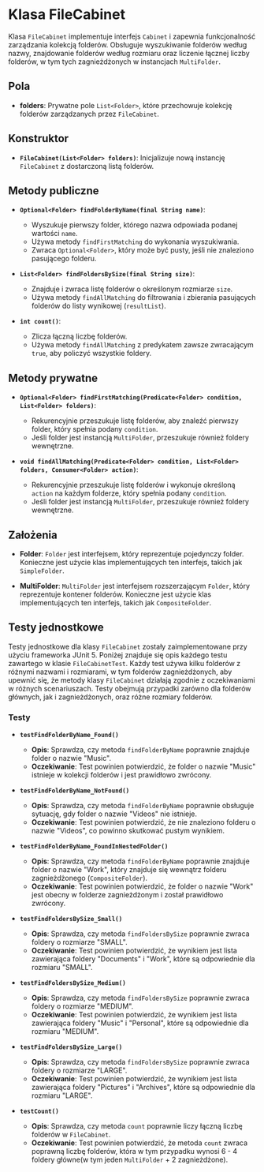 # Klasa FileCabinet

Klasa `FileCabinet` implementuje interfejs `Cabinet` i zapewnia funkcjonalność zarządzania kolekcją folderów. Obsługuje wyszukiwanie folderów według nazwy, znajdowanie folderów według rozmiaru oraz liczenie łącznej liczby folderów, w tym tych zagnieżdżonych w instancjach `MultiFolder`.

## Pola

- **folders**: Prywatne pole `List<Folder>`, które przechowuje kolekcję folderów zarządzanych przez `FileCabinet`.

## Konstruktor

- **`FileCabinet(List<Folder> folders)`**: Inicjalizuje nową instancję `FileCabinet` z dostarczoną listą folderów.

## Metody publiczne

- **`Optional<Folder> findFolderByName(final String name)`**:
  - Wyszukuje pierwszy folder, którego nazwa odpowiada podanej wartości `name`.
  - Używa metody `findFirstMatching` do wykonania wyszukiwania.
  - Zwraca `Optional<Folder>`, który może być pusty, jeśli nie znaleziono pasującego folderu.

- **`List<Folder> findFoldersBySize(final String size)`**:
  - Znajduje i zwraca listę folderów o określonym rozmiarze `size`.
  - Używa metody `findAllMatching` do filtrowania i zbierania pasujących folderów do listy wynikowej (`resultList`).

- **`int count()`**:
  - Zlicza łączną liczbę folderów.
  - Używa metody `findAllMatching` z predykatem zawsze zwracającym `true`, aby policzyć wszystkie foldery.

## Metody prywatne

- **`Optional<Folder> findFirstMatching(Predicate<Folder> condition, List<Folder> folders)`**:
  - Rekurencyjnie przeszukuje listę folderów, aby znaleźć pierwszy folder, który spełnia podany `condition`.
  - Jeśli folder jest instancją `MultiFolder`, przeszukuje również foldery wewnętrzne.

- **`void findAllMatching(Predicate<Folder> condition, List<Folder> folders, Consumer<Folder> action)`**:
  - Rekurencyjnie przeszukuje listę folderów i wykonuje określoną `action` na każdym folderze, który spełnia podany `condition`.
  - Jeśli folder jest instancją `MultiFolder`, przeszukuje również foldery wewnętrzne.

## Założenia

- **Folder**: `Folder` jest interfejsem, który reprezentuje pojedynczy folder. Konieczne jest użycie klas implementujących ten interfejs, takich jak `SimpleFolder`.

- **MultiFolder**: `MultiFolder` jest interfejsem rozszerzającym `Folder`, który reprezentuje kontener folderów. Konieczne jest użycie klas implementujących ten interfejs, takich jak `CompositeFolder`.

## Testy jednostkowe

Testy jednostkowe dla klasy `FileCabinet` zostały zaimplementowane przy użyciu frameworka JUnit 5. Poniżej znajduje się opis każdego testu zawartego w klasie `FileCabinetTest`. Każdy test używa kilku folderów z różnymi nazwami i rozmiarami, w tym folderów zagnieżdżonych, aby upewnić się, że metody klasy `FileCabinet` działają zgodnie z oczekiwaniami w różnych scenariuszach. Testy obejmują przypadki zarówno dla folderów głównych, jak i zagnieżdżonych, oraz różne rozmiary folderów.

### Testy

- **`testFindFolderByName_Found()`**
  - **Opis**: Sprawdza, czy metoda `findFolderByName` poprawnie znajduje folder o nazwie "Music". 
  - **Oczekiwanie**: Test powinien potwierdzić, że folder o nazwie "Music" istnieje w kolekcji folderów i jest prawidłowo zwrócony.

- **`testFindFolderByName_NotFound()`**
  - **Opis**: Sprawdza, czy metoda `findFolderByName` poprawnie obsługuje sytuację, gdy folder o nazwie "Videos" nie istnieje.
  - **Oczekiwanie**: Test powinien potwierdzić, że nie znaleziono folderu o nazwie "Videos", co powinno skutkować pustym wynikiem.

- **`testFindFolderByName_FoundInNestedFolder()`**
  - **Opis**: Sprawdza, czy metoda `findFolderByName` poprawnie znajduje folder o nazwie "Work", który znajduje się wewnątrz folderu zagnieżdżonego (`CompositeFolder`).
  - **Oczekiwanie**: Test powinien potwierdzić, że folder o nazwie "Work" jest obecny w folderze zagnieżdżonym i został prawidłowo zwrócony.

- **`testFindFoldersBySize_Small()`**
  - **Opis**: Sprawdza, czy metoda `findFoldersBySize` poprawnie zwraca foldery o rozmiarze "SMALL". 
  - **Oczekiwanie**: Test powinien potwierdzić, że wynikiem jest lista zawierająca foldery "Documents" i "Work", które są odpowiednie dla rozmiaru "SMALL".

- **`testFindFoldersBySize_Medium()`**
  - **Opis**: Sprawdza, czy metoda `findFoldersBySize` poprawnie zwraca foldery o rozmiarze "MEDIUM".
  - **Oczekiwanie**: Test powinien potwierdzić, że wynikiem jest lista zawierająca foldery "Music" i "Personal", które są odpowiednie dla rozmiaru "MEDIUM".

- **`testFindFoldersBySize_Large()`**
  - **Opis**: Sprawdza, czy metoda `findFoldersBySize` poprawnie zwraca foldery o rozmiarze "LARGE".
  - **Oczekiwanie**: Test powinien potwierdzić, że wynikiem jest lista zawierająca foldery "Pictures" i "Archives", które są odpowiednie dla rozmiaru "LARGE".

- **`testCount()`**
  - **Opis**: Sprawdza, czy metoda `count` poprawnie liczy łączną liczbę folderów w `FileCabinet`.
  - **Oczekiwanie**: Test powinien potwierdzić, że metoda `count` zwraca poprawną liczbę folderów, która w tym przypadku wynosi 6 - 4 foldery główne(w tym jeden `MultiFolder` + 2 zagnieżdżone).


